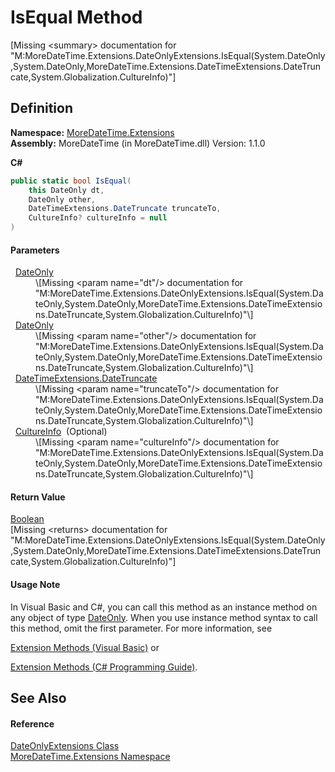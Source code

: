 # IsEqual Method


\[Missing &lt;summary&gt; documentation for "M:MoreDateTime.Extensions.DateOnlyExtensions.IsEqual(System.DateOnly,System.DateOnly,MoreDateTime.Extensions.DateTimeExtensions.DateTruncate,System.Globalization.CultureInfo)"\]



## Definition
**Namespace:** <a href="N_MoreDateTime_Extensions.md">MoreDateTime.Extensions</a>  
**Assembly:** MoreDateTime (in MoreDateTime.dll) Version: 1.1.0

**C#**
``` C#
public static bool IsEqual(
	this DateOnly dt,
	DateOnly other,
	DateTimeExtensions.DateTruncate truncateTo,
	CultureInfo? cultureInfo = null
)
```



#### Parameters
<dl><dt>  <a href="https://learn.microsoft.com/dotnet/api/system.dateonly" target="_blank" rel="noopener noreferrer">DateOnly</a></dt><dd>\[Missing &lt;param name="dt"/&gt; documentation for "M:MoreDateTime.Extensions.DateOnlyExtensions.IsEqual(System.DateOnly,System.DateOnly,MoreDateTime.Extensions.DateTimeExtensions.DateTruncate,System.Globalization.CultureInfo)"\]</dd><dt>  <a href="https://learn.microsoft.com/dotnet/api/system.dateonly" target="_blank" rel="noopener noreferrer">DateOnly</a></dt><dd>\[Missing &lt;param name="other"/&gt; documentation for "M:MoreDateTime.Extensions.DateOnlyExtensions.IsEqual(System.DateOnly,System.DateOnly,MoreDateTime.Extensions.DateTimeExtensions.DateTruncate,System.Globalization.CultureInfo)"\]</dd><dt>  <a href="T_MoreDateTime_Extensions_DateTimeExtensions_DateTruncate.md">DateTimeExtensions.DateTruncate</a></dt><dd>\[Missing &lt;param name="truncateTo"/&gt; documentation for "M:MoreDateTime.Extensions.DateOnlyExtensions.IsEqual(System.DateOnly,System.DateOnly,MoreDateTime.Extensions.DateTimeExtensions.DateTruncate,System.Globalization.CultureInfo)"\]</dd><dt>  <a href="https://learn.microsoft.com/dotnet/api/system.globalization.cultureinfo" target="_blank" rel="noopener noreferrer">CultureInfo</a>  (Optional)</dt><dd>\[Missing &lt;param name="cultureInfo"/&gt; documentation for "M:MoreDateTime.Extensions.DateOnlyExtensions.IsEqual(System.DateOnly,System.DateOnly,MoreDateTime.Extensions.DateTimeExtensions.DateTruncate,System.Globalization.CultureInfo)"\]</dd></dl>

#### Return Value
<a href="https://learn.microsoft.com/dotnet/api/system.boolean" target="_blank" rel="noopener noreferrer">Boolean</a>  
\[Missing &lt;returns&gt; documentation for "M:MoreDateTime.Extensions.DateOnlyExtensions.IsEqual(System.DateOnly,System.DateOnly,MoreDateTime.Extensions.DateTimeExtensions.DateTruncate,System.Globalization.CultureInfo)"\]

#### Usage Note
In Visual Basic and C#, you can call this method as an instance method on any object of type <a href="https://learn.microsoft.com/dotnet/api/system.dateonly" target="_blank" rel="noopener noreferrer">DateOnly</a>. When you use instance method syntax to call this method, omit the first parameter. For more information, see <a href="https://docs.microsoft.com/dotnet/visual-basic/programming-guide/language-features/procedures/extension-methods" target="_blank" rel="noopener noreferrer">

Extension Methods (Visual Basic)</a> or <a href="https://docs.microsoft.com/dotnet/csharp/programming-guide/classes-and-structs/extension-methods" target="_blank" rel="noopener noreferrer">

Extension Methods (C# Programming Guide)</a>.

## See Also


#### Reference
<a href="T_MoreDateTime_Extensions_DateOnlyExtensions.md">DateOnlyExtensions Class</a>  
<a href="N_MoreDateTime_Extensions.md">MoreDateTime.Extensions Namespace</a>  
